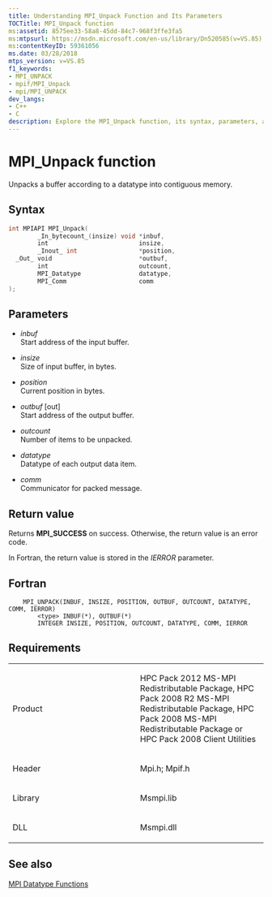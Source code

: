 ```yaml
---
title: Understanding MPI_Unpack Function and Its Parameters
TOCTitle: MPI_Unpack function
ms:assetid: 8575ee33-58a8-45dd-84c7-968f3ffe3fa5
ms:mtpsurl: https://msdn.microsoft.com/en-us/library/Dn520585(v=VS.85)
ms:contentKeyID: 59361056
ms.date: 03/28/2018
mtps_version: v=VS.85
f1_keywords:
- MPI_UNPACK
- mpif/MPI_Unpack
- mpi/MPI_UNPACK
dev_langs:
- C++
- C
description: Explore the MPI_Unpack function, its syntax, parameters, and return values. Learn how it unpacks a buffer into contiguous memory in HPC Pack MS-MPI Redistributable Package.
---
```


# MPI\_Unpack function

Unpacks a buffer according to a datatype into contiguous memory.

## Syntax

``` c++
int MPIAPI MPI_Unpack(
        _In_bytecount_(insize) void *inbuf,
        int                         insize,
        _Inout_ int                 *position,
  _Out_ void                        *outbuf,
        int                         outcount,
        MPI_Datatype                datatype,
        MPI_Comm                    comm
);
```

## Parameters

  - *inbuf*  
    Start address of the input buffer.

  - *insize*  
    Size of input buffer, in bytes.

  - *position*  
    Current position in bytes.

  - *outbuf* \[out\]  
    Start address of the output buffer.

  - *outcount*  
    Number of items to be unpacked.

  - *datatype*  
    Datatype of each output data item.

  - *comm*  
    Communicator for packed message.

## Return value

Returns **MPI\_SUCCESS** on success. Otherwise, the return value is an error code.

In Fortran, the return value is stored in the *IERROR* parameter.

## Fortran

``` FORTRAN
    MPI_UNPACK(INBUF, INSIZE, POSITION, OUTBUF, OUTCOUNT, DATATYPE, COMM, IERROR)
        <type> INBUF(*), OUTBUF(*)
        INTEGER INSIZE, POSITION, OUTCOUNT, DATATYPE, COMM, IERROR
```

## Requirements

<table>
<colgroup>
<col style="width: 50%" />
<col style="width: 50%" />
</colgroup>
<tbody>
<tr class="odd">
<td><p>Product</p></td>
<td><p>HPC Pack 2012 MS-MPI Redistributable Package, HPC Pack 2008 R2 MS-MPI Redistributable Package, HPC Pack 2008 MS-MPI Redistributable Package or HPC Pack 2008 Client Utilities</p></td>
</tr>
<tr class="even">
<td><p>Header</p></td>
<td>Mpi.h;
Mpif.h</td>
</tr>
<tr class="odd">
<td><p>Library</p></td>
<td>Msmpi.lib</td>
</tr>
<tr class="even">
<td><p>DLL</p></td>
<td>Msmpi.dll</td>
</tr>
</tbody>
</table>


## See also

[MPI Datatype Functions](mpi-datatype-functions.md)

